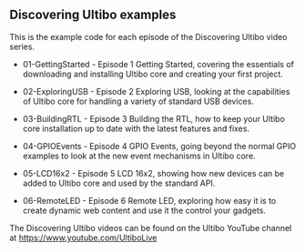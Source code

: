 ## Discovering Ultibo examples

This is the example code for each episode of the Discovering Ultibo video series.

* 01-GettingStarted - Episode 1 Getting Started, covering the essentials of downloading and installing Ultibo core and creating your first project.

* 02-ExploringUSB - Episode 2 Exploring USB, looking at the capabilities of Ultibo core for handling a variety of standard USB devices.

* 03-BuildingRTL - Episode 3 Building the RTL, how to keep your Ultibo core installation up to date with the latest features and fixes.

* 04-GPIOEvents - Episode 4 GPIO Events, going beyond the normal GPIO examples to look at the new event mechanisms in Ultibo core.

* 05-LCD16x2 - Episode 5 LCD 16x2, showing how new devices can be added to Ultibo core and used by the standard API.

* 06-RemoteLED - Episode 6 Remote LED, exploring how easy it is to create dynamic web content and use it the control your gadgets.

The Discovering Ultibo videos can be found on the Ultibo YouTube channel at https://www.youtube.com/UltiboLive
